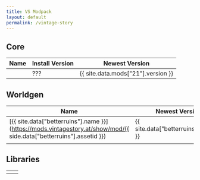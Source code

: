 ```yaml
---
title: VS Modpack
layout: default
permalink: /vintage-story
---
```

## Core

| Name | Install Version | Newest Version                     |
| ---- | --------------- | ---------------------------------- |
|      | ???             | {{ site.data.mods["21"].version }} |

## Worldgen

| Name                                                                                                                | Newest Version                         |
| ------------------------------------------------------------------------------------------------------------------- | -------------------------------------- |
| [{{ site.data["betterruins"].name }}](https://mods.vintagestory.at/show/mod/{{ side.data["betterruins"].assetid }}) | {{ site.data["betterruins"].version }} |
|                                                                                                                     |                                        |

## Libraries

|     |     |
| --- | --- |
|     |     |
